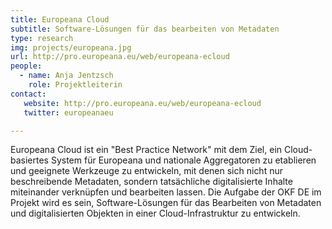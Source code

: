 ```yaml
---
title: Europeana Cloud
subtitle: Software-Lösungen für das bearbeiten von Metadaten
type: research
img: projects/europeana.jpg
url: http://pro.europeana.eu/web/europeana-ecloud
people:
  - name: Anja Jentzsch
    role: Projektleiterin
contact:
   website: http://pro.europeana.eu/web/europeana-ecloud
   twitter: europeanaeu

---
```


Europeana Cloud ist ein "Best Practice Network" mit dem Ziel, ein Cloud-basiertes System für Europeana und nationale Aggregatoren zu etablieren und geeignete Werkzeuge zu entwickeln, mit denen sich nicht nur beschreibende Metadaten, sondern tatsächliche digitalisierte Inhalte miteinander verknüpfen und bearbeiten lassen. Die Aufgabe der OKF DE im Projekt wird es sein, Software-Lösungen für das Bearbeiten von Metadaten und digitalisierten Objekten in einer Cloud-Infrastruktur zu entwickeln.
